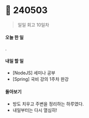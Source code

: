 # 🫥 240503

> 일일 회고 10일차

#### 오늘 한 일

.

#### 내일 할 일

* \[NodeJS] 세미나 공부
* \[Spring] 국비 강의 1주차 완강



#### 돌아보기

* 방도 치우고 주변을 정리하는 하루였다.
* 내일부터는 다시 열심히!
